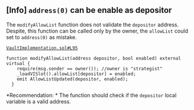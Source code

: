  ## [Info]  `address(0)` can be enable as depositor

The `modifyAllowList` function does not validate the `depositor` address. Despite, this function can be called only by the owner,  the `allowList`  could set to `address(0)` as mistake.

[`VaultImplementation.sol#L95`](https://github.com/code-423n4/2023-01-astaria/blob/main/src/VaultImplementation.sol#L95)

```solidity
function modifyAllowList(address depositor, bool enabled) external virtual {
    require(msg.sender == owner()); //owner is "strategist"
    _loadVISlot().allowList[depositor] = enabled;
    emit AllowListUpdated(depositor, enabled);
  }
```
*Recommendation: * The function should check if the `depositor` local variable is a valid address.